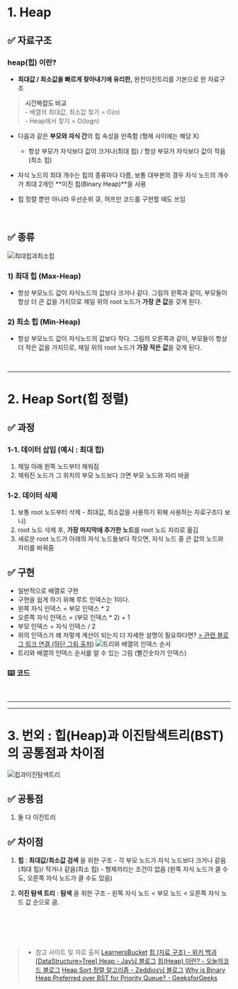 # 1. Heap 
## ✅ 자료구조
### **heap(힙)** 이란? 

- **최대값 / 최소값을 빠르게 찾아내기에 유리한,** 완전이진트리를 기본으로 한 자료구조
> **시간복잡도 비교** <br> - 배열의 최대값, 최소값 찾기 = O(n) <br> - Heap에서 찾기 = O(logn) 


- 다음과 같은 **부모와 자식 간**의 힙 속성을 만족함 (형제 사이에는 해당 X)
	- 항상 부모가 자식보다 값이 크거나(최대 힙) / 항상 부모가 자식보다 값이 작음 (최소 힙)
    
- 자식 노드의 최대 개수는 힙의 종류마다 다름, 보통 대부분의 경우 자식 노드의 개수가 최대 2개인 **이진 힙(Binary Heap)**을 사용
- 힙 정렬 뿐만 아니라 우선순위 큐, 허프만 코드를 구현할 때도 쓰임

<br>


## ✅ 종류 
![최대힙과최소힙](https://velog.velcdn.com/images/ohjiae/post/8fdaeaf0-d528-41c7-b0fd-53ff5441f7d4/image.png)
### 1) 최대 힙 (Max-Heap)

- 항상 부모노드 값이 자식노드의 값보다 크거나 같다.
그림의 왼쪽과 같이, 부모들이 항상 더 큰 값을 가지므로 제일 위의 root 노드가 **가장 큰 값**을 갖게 된다. 

### 2) 최소 힙 (Min-Heap)

- 항상 부모노드 값이 자식노드의 값보다 작다.
그림의 오른쪽과 같이, 부모들이 항상 더 작은 값을 가지므로, 제일 위의 root 노드가 **가장 작은 값**을 갖게 된다.

<br>

---
<p>

  
# 2. Heap Sort(힙 정렬)
  
  ## ✅ 과정
  ### 1-1. 데이터 삽입 (예시 : 최대 힙)
  1) 제일 아래 왼쪽 노드부터 채워짐
  2) 채워진 노드가 그 위치의 부모 노드보다 크면 부모 노드와 자리 바꿈
  
  ### 1-2. 데이터 삭제
  1) 보통 root 노드부터 삭제
  	- 최대값, 최소값을 사용하기 위해 사용하는 자료구조다 보니)
  2) root 노드 삭제 후, **가장 마지막에 추가한 노드**를 root 노드 자리로 옮김
  3) 새로운 root 노드가 아래의 자식 노드들보다 작으면, 자식 노드 중 큰 값의 노드와 자리를 바꿔줌
  

  ## ✅ 구현

  - 일반적으로 배열로 구현
  - 구현을 쉽게 하기 위해 루트 인덱스는 1이다.
  - 왼쪽 자식 인덱스 = 부모 인덱스 * 2
  - 오른쪽 자식 인덱스 = (부모 인덱스 * 2) + 1
  - 부모 인덱스 = 자식 인덱스 / 2
  - 위의 인덱스가 왜 저렇게 계산이 되는지 더 자세한 설명이 필요하다면? 
  [> 관련 블로그 링크 연결 (하단 그림 출처)](https://zeddios.tistory.com/56)
  ![트리와 배열의 인덱스 순서](https://velog.velcdn.com/images/ohjiae/post/046ab64a-2dde-4214-9f97-03bd9cf7c37e/image.png)
  - 트리와 배열의 인덱스 순서를 알 수 있는 그림 (빨간숫자가 인덱스)
	
  ### ⌨️ 코드
 	 
  

<br>

---  



---

<p>

# 3. 번외 : 힙(Heap)과 이진탐색트리(BST)의 공통점과 차이점
![힙과이진탐색트리](https://velog.velcdn.com/images/ohjiae/post/17941a5c-81b5-4e3c-bf8d-896cd5f52cff/image.png)
  
## ✅ 공통점 
  1. 둘 다 이진트리
	
## ✅ 차이점 
  1. **힙** : **최대값/최소값 검색** 을 위한 구조
  	- 각 부모 노드가 자식 노드보다 크거나 같음(최대 힙)/ 작거나 같음(최소 힙)
  	-  형제끼리는 조건이 없음 (왼쪽 자식 노드가 클 수도, 오른쪽 자식 노드가 클 수도 있음)
	
  2. **이진 탐색 트리** : **탐색** 을 위한 구조
  	- 왼쪽 자식 노드 < 부모 노드 < 오른쪽 자식 노드 값 순으로 큼.
  <br>
  
  
<p>
  <br>
  <br>


> - 참고 사이트 및 자료 출처 
[LearnersBucket](https://learnersbucket.com/tutorials/array/heap-data-structure-in-javascript/)
[힙 (자료 구조) - 위키 백과](https://ko.wikipedia.org/wiki/%ED%9E%99_(%EC%9E%90%EB%A3%8C_%EA%B5%AC%EC%A1%B0))
[[DataStructure>Tree] Heap - Jay님 블로그](https://medium.com/@jyw198908/heap-45bbad579e0c)
[힙(Heap) 이란? - 오늘의코드 블로그](https://todaycode.tistory.com/56)
[Heap Sort 정렬 알고리즘 - Zeddios님 블로그](https://zeddios.tistory.com/56)
[Why is Binary Heap Preferred over BST for Priority Queue? - GeeksforGeeks](https://www.geeksforgeeks.org/why-is-binary-heap-preferred-over-bst-for-priority-queue/)
